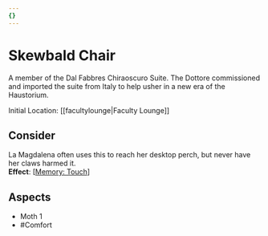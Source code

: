 ```yaml
---
{}
---
```

# Skewbald Chair
A member of the Dal Fabbres Chiraoscuro Suite. The Dottore commissioned and imported the suite from Italy to help usher in a new era of the Haustorium.

Initial Location: [[facultylounge|Faculty Lounge]]
## Consider
La Magdalena often uses this to reach her desktop perch, but never have her claws harmed it.
<br>**Effect**: [[Memory: Touch](https://uadaf.theevilroot.xyz/rowenarium/element/mem.touch)]
## Aspects
- Moth 1
- #Comfort